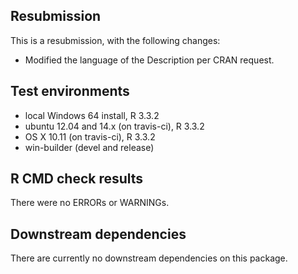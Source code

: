 ## Resubmission

This is a resubmission, with the following changes:

* Modified the language of the Description per CRAN request.


## Test environments
* local Windows 64 install, R 3.3.2
* ubuntu 12.04  and 14.x (on travis-ci), R 3.3.2
* OS X 10.11 (on travis-ci), R 3.3.2
* win-builder (devel and release)

## R CMD check results
There were no ERRORs or WARNINGs.

## Downstream dependencies

There are currently no downstream dependencies on this package.
